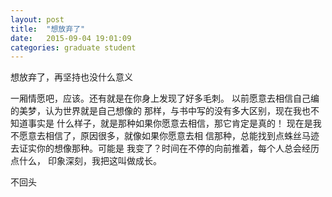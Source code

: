 ```yaml
---
layout: post
title:  "想放弃了"
date:   2015-09-04 19:01:09
categories: graduate student
---
```


想放弃了，再坚持也没什么意义

一厢情愿吧，应该。还有就是在你身上发现了好多毛刺。
以前愿意去相信自己编的美梦，认为世界就是自己想像的
那样，与书中写的没有多大区别，现在我也不知道事实是
什么样子，就是那种如果你愿意去相信，那它肯定是真的！
现在是我不愿意去相信了，原因很多，就像如果你愿意去相
信那种，总能找到点蛛丝马迹去证实你的想像那种。可能是
我变了？时间在不停的向前推着，每个人总会经历点什么，
印象深刻，我把这叫做成长。

不回头
